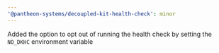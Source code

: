 ```yaml
---
'@pantheon-systems/decoupled-kit-health-check': minor
---
```


Added the option to opt out of running the health check by setting the `NO_DKHC`
environment variable
